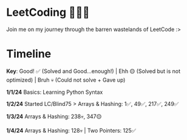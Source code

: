 # LeetCoding 🧑🏻‍💻
Join me on my journey through the barren wastelands of LeetCode :>

# Timeline
**Key**: Good! ✅ (Solved and Good...enough!) | Ehh 🟡 (Solved but is not optimized) | Bruh 💀 (Could not solve + Gave up)

**1/1/24** Basics: Learning Python Syntax

**1/2/24** Started LC/Blind75 > Arrays & Hashing: 1✅, 49✅, 217✅, 249✅

**1/3/24** Arrays & Hashing: 238💀, 347🟡

**1/4/24** Arrays & Hashing: 128💀 | Two Pointers: 125✅
